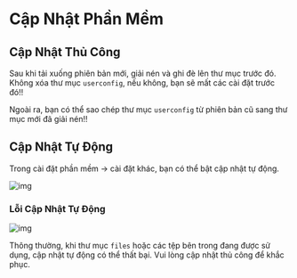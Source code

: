 # Cập Nhật Phần Mềm

## Cập Nhật Thủ Công

Sau khi tải xuống phiên bản mới, giải nén và ghi đè lên thư mục trước đó. Không xóa thư mục `userconfig`, nếu không, bạn sẽ mất các cài đặt trước đó!!

Ngoài ra, bạn có thể sao chép thư mục `userconfig` từ phiên bản cũ sang thư mục mới đã giải nén!!

## Cập Nhật Tự Động

Trong cài đặt phần mềm -> cài đặt khác, bạn có thể bật cập nhật tự động.

![img](https://image.lunatranslator.org/zh/update.png)

### Lỗi Cập Nhật Tự Động

![img](https://image.lunatranslator.org/zh/refused.png)

Thông thường, khi thư mục `files` hoặc các tệp bên trong đang được sử dụng, cập nhật tự động có thể thất bại. Vui lòng cập nhật thủ công để khắc phục.